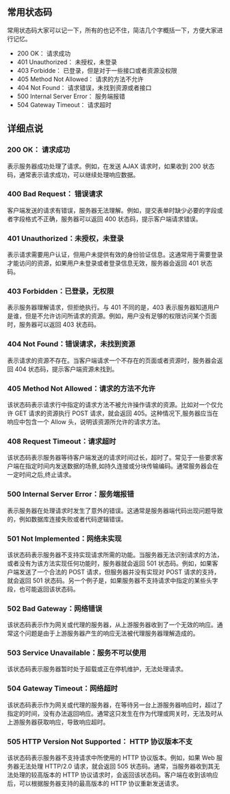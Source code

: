 ## 常用状态码

常用状态码大家可以记一下，所有的也记不住，简洁几个字概括一下，方便大家进行记忆。

- 200 OK： 请求成功
- 401 Unauthorized： 未授权，未登录
- 403 Forbidde： 已登录，但是对于一些接口或者资源没权限
- 405 Method Not Allowed： 请求的方法不允许
- 404 Not Found： 请求错误，未找到资源或者接口
- 500 Internal Server Error： 服务端报错
- 504 Gateway Timeout： 请求超时

## 详细点说

### 200 OK： 请求成功

表示服务器成功处理了请求。例如，在发送 AJAX 请求时，如果收到 200 状态码，通常表示请求成功，可以继续处理响应数据。

### 400 Bad Request： 错误请求

客户端发送的请求有错误，服务器无法理解。例如，提交表单时缺少必要的字段或者字段格式不正确，服务器可以返回 400 状态码，提示客户端请求错误。

### 401 Unauthorized：未授权，未登录

表示请求需要用户认证，但用户未提供有效的身份验证信息。这通常用于需要登录才能访问的资源，如果用户未登录或者登录信息无效，服务器会返回 401 状态码。

### 403 Forbidden：已登录，无权限

表示服务器理解请求，但拒绝执行。与 401 不同的是，403 表示服务器知道用户是谁，但是不允许访问所请求的资源。例如，用户没有足够的权限访问某个页面时，服务器可以返回 403 状态码。

### 404 Not Found：错误请求，未找到资源

表示请求的资源不存在。当客户端请求一个不存在的页面或者资源时，服务器会返回 404 状态码，提示客户端资源未找到。

### 405 Method Not Allowed：请求的方法不允许

该状态码表示请求行中指定的请求方法不被允许操作请求的资源。比如对一个仅允许 GET 请求的资源执行 POST 请求，就会返回 405。这种情况下,服务器应当在响应中包含一个 Allow 头，说明该资源所允许的请求方法。

### 408 Request Timeout：请求超时

该状态码表示服务器等待客户端发送的请求时间过长，超时了。常见于一些要求客户端在指定时间内发送数据的场景,如持久连接或分块传输编码。通常服务器会在一定时间之后,终止请求。

### 500 Internal Server Error：服务端报错

表示服务器在处理请求时发生了意外的错误。这通常是服务器端代码出现问题导致的，例如数据库连接失败或者代码逻辑错误。

### 501 Not Implemented：网络未实现

该状态码表示服务器不支持实现请求所需的功能。当服务器无法识别请求的方法，或者没有为该方法实现任何功能时，服务器就会返回 501 状态码。例如，如果客户端发送了一个合法的 POST 请求，但服务器并没有实现对 POST 请求的支持，就会返回 501 状态码。另一个例子是，如果服务器不支持请求中指定的某些头字段，也可能返回该状态码。

### 502 Bad Gateway：网络错误

该状态码表示作为网关或代理的服务器，从上游服务器收到了一个无效的响应。通常这个问题是由于上游服务器产生的响应无法被代理服务器理解造成的。

### 503 Service Unavailable：服务不可以使用

该状态码表示服务器暂时处于超载或正在停机维护，无法处理请求。

### 504 Gateway Timeout：网络超时

该状态码表示作为网关或代理的服务器，在等待另一台上游服务器响应时，超过了指定的时间，没有办法返回响应。通常这只发生在作为代理或网关时，无法及时从上游服务器获取响应，导致响应超时。

### 505 HTTP Version Not Supported： HTTP 协议版本不支

该状态码表示服务器不支持请求中所使用的 HTTP 协议版本。例如，如果 Web 服务器无法处理 HTTP/2.0 请求，就会返回 505 状态码。通常，当服务器收到其无法处理的较高版本的 HTTP 协议请求时，会返回该状态码。客户端在收到该响应后，可以根据服务器支持的最高版本的 HTTP 协议重新发送请求。
